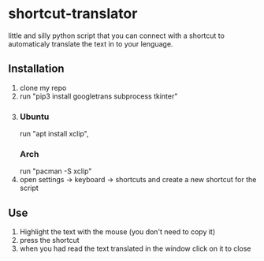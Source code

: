 # shortcut-translator
little and silly python script that you can connect with a shortcut to  automaticaly translate the text in to your lenguage.
## Installation
1) clone my repo
2) run "pip3 install googletrans subprocess tkinter"
3) ### Ubuntu
   run "apt install xclip",
   ### Arch
   run "pacman -S xclip"
4) open settings -> keyboard -> shortcuts and create a new shortcut for the script

## Use
1) Highlight the text with the mouse (you don't need to copy it)
2) press the shortcut
3) when you had read the text translated in the window click on it to close
